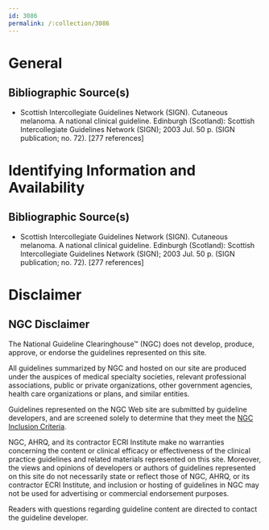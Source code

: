 ```yaml
---
id: 3086
permalink: /:collection/3086
---
```


# General

## Bibliographic Source(s)

- Scottish Intercollegiate Guidelines Network (SIGN). Cutaneous melanoma. A national clinical guideline. Edinburgh (Scotland): Scottish Intercollegiate Guidelines Network (SIGN); 2003 Jul. 50 p. (SIGN publication; no. 72). [277 references]

# Identifying Information and Availability

## Bibliographic Source(s)

- Scottish Intercollegiate Guidelines Network (SIGN). Cutaneous melanoma. A national clinical guideline. Edinburgh (Scotland): Scottish Intercollegiate Guidelines Network (SIGN); 2003 Jul. 50 p. (SIGN publication; no. 72). [277 references]

# Disclaimer

## NGC Disclaimer

The National Guideline Clearinghouse™ (NGC) does not develop, produce, approve, or endorse the guidelines represented on this site.

All guidelines summarized by NGC and hosted on our site are produced under the auspices of medical specialty societies, relevant professional associations, public or private organizations, other government agencies, health care organizations or plans, and similar entities.

Guidelines represented on the NGC Web site are submitted by guideline developers, and are screened solely to determine that they meet the [NGC Inclusion Criteria](/help-and-about/summaries/inclusion-criteria).

NGC, AHRQ, and its contractor ECRI Institute make no warranties concerning the content or clinical efficacy or effectiveness of the clinical practice guidelines and related materials represented on this site. Moreover, the views and opinions of developers or authors of guidelines represented on this site do not necessarily state or reflect those of NGC, AHRQ, or its contractor ECRI Institute, and inclusion or hosting of guidelines in NGC may not be used for advertising or commercial endorsement purposes.

Readers with questions regarding guideline content are directed to contact the guideline developer.

